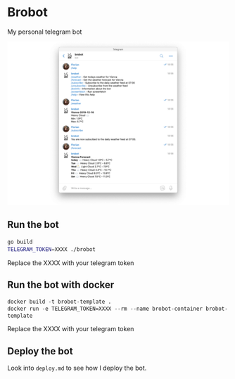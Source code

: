 # Brobot
My personal telegram bot

![Screenshot](screenshot.png)

## Run the bot
```bash
go build
TELEGRAM_TOKEN=XXXX ./brobot
```
Replace the XXXX with your telegram token

## Run the bot with docker
```
docker build -t brobot-template .
docker run -e TELEGRAM_TOKEN=XXXX --rm --name brobot-container brobot-template
```
Replace the XXXX with your telegram token

## Deploy the bot
Look into `deploy.md` to see how I deploy the bot.


